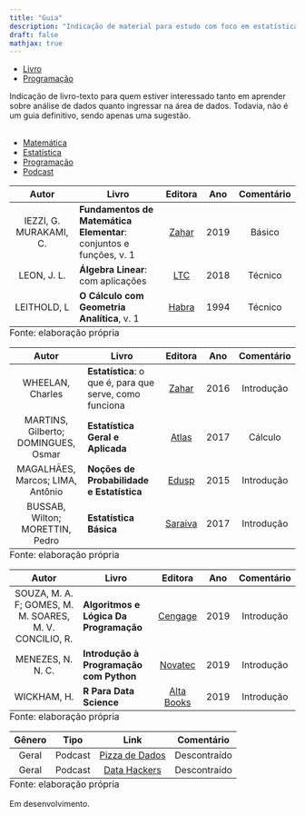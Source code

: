 ```yaml
---
title: "Guia"
description: "Indicação de material para estudo com foco em estatística, matemática e programação"
draft: false
mathjax: true
---
```

<div class="col-sm-18">
      <div class="tabbable">
          <ul class="nav nav-tabs" data-tabsetid="5675">
            <li class="active">
              <a href="#tab-1" data-toggle="tab" data-value="Tab 1">Livro</a>
            </li>
            <li>
              <a href="#tab-2" data-toggle="tab" data-value="Tab 2">Programação</a>
            </li>
          </ul>
          <div class="tab-content" data-tabsetid="5675"> 
              <div class="tab-pane active" data-value="Tab 1" id="tab-1"> 
              Indicação de livro-texto para quem estiver interessado tanto em aprender sobre análise de dados quanto ingressar na área de dados. Todavia, não é um guia definitivo, sendo apenas uma sugestão.<br></br>
              <div class="col-xs-2">
              <!-- required for floating -->
    <!-- Nav tabs -->
    <ul class="nav nav-tabs tabs-left">
      <li class="active"><a href="#home" data-toggle="tab">Matemática</a></li>
      <li><a href="#profile" data-toggle="tab">Estatística</a></li>
      <li><a href="#messages" data-toggle="tab">Programação</a></li>
      <li><a href="#settings" data-toggle="tab">Podcast</a></li>
    </ul>
</div>
<div class="col-xs-9">
    <!-- Tab panes -->
    <div class="tab-content">
      <div class="tab-pane active" id="home">
<center>
<table class="table table-striped table-hover table-bordered" style="width: auto !important; margin-left: auto; margin-right: auto;">
 <thead>
  <tr>
   <th style="text-align:center;"> Autor </th>
   <th style="text-align:center;"> Livro </th>
   <th style="text-align:center;"> Editora </th>
   <th style="text-align:center;"> Ano </th>
   <th style="text-align:center;"> Comentário </th>
  </tr>
 </thead>
<tbody>
  <tr>
   <td style="text-align:center;"> IEZZI, G. MURAKAMI, C. </td>
   <td style="text-align:left;"> <b>Fundamentos de Matemática Elementar</b>: conjuntos e funções, v. 1</td>
   <td style="text-align:center;"> <a href="https://www.amazon.com.br/Fundamentos-Matem%C3%A1tica-Elementar-Gelson-Murakami/dp/8535716807/ref=sr_1_2?__mk_pt_BR=%C3%85M%C3%85%C5%BD%C3%95%C3%91&crid=19JPE4MBNXK4T&keywords=Gelson+Iezzi&qid=1652471113&sprefix=gelson+iezzi%2Caps%2C390&sr=8-2&ufe=app_do%3Aamzn1.fos.6a09f7ec-d911-4889-ad70-de8dd83c8a74">Zahar</a></td>
   <td style="text-align:center;"> 2019 </td>
   <td style="text-align:center;"> Básico </td>
  </tr>
  <tr>
   <td style="text-align:center;"> LEON, J. L. </td>
   <td style="text-align:left;"> <b>Álgebra Linear</b>: com aplicações </td>
   <td style="text-align:center;"> <a href="https://www.grupogen.com.br/algebra-linear-com-aplicacoes-2117009">LTC</a></td>
   <td style="text-align:center;"> 2018 </td>
   <td style="text-align:center;"> Técnico </td>
  </tr>
   <tr>
   <td style="text-align:center;"> LEITHOLD, L </td>
   <td style="text-align:left;"> <b>O Cálculo com Geometria Analítica</b>, v. 1 </td>
   <td style="text-align:center;"> <a href="https://www.amazon.com.br/C%C3%A1lculo-com-Geometria-Anal%C3%ADtica-1/dp/8529400941/ref=sr_1_3?__mk_pt_BR=%C3%85M%C3%85%C5%BD%C3%95%C3%91&crid=6OK33Z6HEH21&keywords=leithold&qid=1652464958&s=books&sprefix=leithol%2Cstripbooks%2C224&sr=1-3">Habra</a></td>
   <td style="text-align:center;"> 1994 </td>
   <td style="text-align:center;"> Técnico </td>
  </tr>
</tbody>
<tfoot>
<tr><td style="padding: 0; border: 0;" colspan="100%">
<sup></sup> Fonte: elaboração própria</td></tr>
</tfoot>
</table>
</center>
</div>
      <div class="tab-pane" id="profile">
<center>
<table class="table table-striped table-hover table-bordered" style="width: auto !important; margin-left: auto; margin-right: auto;">
 <thead>
  <tr>
   <th style="text-align:center;"> Autor </th>
   <th style="text-align:center;"> Livro </th>
   <th style="text-align:center;"> Editora </th>
   <th style="text-align:center;"> Ano </th>
   <th style="text-align:center;"> Comentário </th>
  </tr>
 </thead>
<tbody>
  <tr>
   <td style="text-align:center;"> WHEELAN, Charles </td>
   <td style="text-align:left;"> <b>Estatística</b>: o que é, para que serve, como funciona </td>
   <td style="text-align:center;"> <a href="https://www.companhiadasletras.com.br/detalhe.php?codigo=4101388">Zahar</a></td>
   <td style="text-align:center;"> 2016 </td>
   <td style="text-align:center;"> Introdução </td>
  </tr>
   <tr>
   <td style="text-align:center;"> MARTINS, Gilberto; DOMINGUES, Osmar </td>
   <td style="text-align:left;"> <b>Estatística Geral e Aplicada</b> </td>
   <td style="text-align:center;"> <a href="https://www.grupogen.com.br/e-book-estatistica-geral-e-aplicada?gclid=EAIaIQobChMIy8eI9PrS6AIVi4eRCh3mOgqBEAAYASAAEgLeqPD_BwE">Atlas</a></td>
   <td style="text-align:center;"> 2017 </td>
   <td style="text-align:center;"> Cálculo </td>
  </tr>
  <tr>
   <td style="text-align:center;"> MAGALHÃES, Marcos; LIMA, Antônio </td>
   <td style="text-align:left;"> <b>Noções de Probabilidade e Estatística</b> </td>
   <td style="text-align:center;"> <a href="https://www.edusp.com.br/loja/produto/356/nocoes-de-probabilidade-e-estatistica">Edusp</a></td>
   <td style="text-align:center;"> 2015 </td>
   <td style="text-align:center;"> Introdução </td>
  </tr>
  <tr>
   <td style="text-align:center;"> BUSSAB, Wilton; MORETTIN, Pedro </td>
   <td style="text-align:left;"> <b>Estatística Básica</b> </td>
   <td style="text-align:center;"> <a href="https://www.saraiva.com.br/estatistica-basica-9-ed-2017-9748081/p">Saraiva</a></td>
   <td style="text-align:center;"> 2017 </td>
   <td style="text-align:center;"> Introdução </td>
  </tr>
</tbody>
<tfoot>
<tr><td style="padding: 0; border: 0;" colspan="100%">
<sup></sup> Fonte: elaboração própria</td></tr>
</tfoot>
</table>
</center> </div>
      <div class="tab-pane" id="messages">
<center>
<table class="table table-striped table-hover table-bordered" style="width: auto !important; margin-left: auto; margin-right: auto;">
 <thead>
  <tr>
   <th style="text-align:center;"> Autor </th>
   <th style="text-align:center;"> Livro </th>
   <th style="text-align:center;"> Editora </th>
   <th style="text-align:center;"> Ano </th>
   <th style="text-align:center;"> Comentário </th>
  </tr>
 </thead>
<tbody>
  <tr>
   <td style="text-align:center;"> SOUZA, M. A. F; GOMES, M. M. SOARES, M. V. CONCILIO, R. </td>
   <td style="text-align:left;"> <b>Algoritmos e Lógica Da Programação </td>
   <td style="text-align:center;"> <a href="https://www.cengage.com.br/livro/algoritmos-e-logica-de-programacao-2/">Cengage</a></td>
   <td style="text-align:center;"> 2019 </td>
   <td style="text-align:center;"> Introdução </td>
  </tr>
  <tr>
   <td style="text-align:center;"> MENEZES, N. N. C. </td>
   <td style="text-align:left;"> <b>Introdução à Programação com Python</b> </td>
   <td style="text-align:center;"> <a href="https://novatec.com.br/livros/introducao-python-3ed/">Novatec</a></td>
   <td style="text-align:center;"> 2019 </td>
   <td style="text-align:center;"> Introdução </td>
  </tr>
   <tr>
   <td style="text-align:center;"> WICKHAM, H. </td>
   <td style="text-align:left;"> <b>R Para Data Science</b></td>
   <td style="text-align:center;"> <a href="https://altabooks.com.br/produto/r-para-data-science/">Alta Books</a></td>
   <td style="text-align:center;"> 2019 </td>
   <td style="text-align:center;"> Introdução </td>
  </tr>
</tbody>
<tfoot>
<tr><td style="padding: 0; border: 0;" colspan="100%">
<sup></sup> Fonte: elaboração própria</td></tr>
</tfoot>
</table>
</center> </div>
      <div class="tab-pane" id="settings">
<center>
<table class="table table-striped table-hover table-bordered" style="width: auto !important; margin-left: auto; margin-right: auto;">
 <thead>
  <tr>
   <th style="text-align:center;"> Gênero </th>
   <th style="text-align:center;"> Tipo </th>
   <th style="text-align:center;"> Link </th>
   <th style="text-align:center;"> Comentário </th>
  </tr>
 </thead>
<tbody>
   <!-- <tr>
   <td style="text-align:center;"> Individual </td>
   <td style="text-align:center;"> Blog</td>
   <td style="text-align:center;"> <a href="https://fivethirtyeight.com/contributors/nate-silver/">Nate Silver</a> </td>
   <td style="text-align:center;"> Analítico </td>
  </tr>
  <tr>
   <td style="text-align:center;"> Individual </td>
   <td style="text-align:center;"> Blog</td>
   <td style="text-align:center;"> <a href="http://soniavieira.blogspot.com/">Sonia Vieira</a> </td>
   <td style="text-align:center;"> Teórico </td>
  </tr>
  </tr> -->
  <tr>
   <td style="text-align:center;"> Geral </td>
   <td style="text-align:center;"> Podcast </td>
   <td style="text-align:center;"> <a href="https://podcast.pizzadedados.com/">Pizza de Dados</a> </td>
   <td style="text-align:center;"> Descontraído </td>
  </tr>
  <tr>
   <td style="text-align:center;"> Geral </td>
   <td style="text-align:center;"> Podcast </td>
   <td style="text-align:center;"> <a href="https://datahackers.com.br/podcast">Data Hackers</a> </td>
   <td style="text-align:center;"> Descontraído </td>
  </tr>
</tbody>
<tfoot>
<tr><td style="padding: 0; border: 0;" colspan="100%">
<sup></sup> Fonte: elaboração própria</td></tr>
</tfoot>
</table>
</center> </div>
    </div>
</div> </div>
              <div class="tab-pane" data-value="Tab 2" id="tab-2"> Em desenvolvimento. <br></br>
              <div class="col-xs-2"> 
    <!-- <ul class="nav nav-tabs tabs-left">
      <li class="active"><a href="#home" data-toggle="tab">Home</a></li>
      <li><a href="#profile" data-toggle="tab">Profile</a></li>
      <li><a href="#messages" data-toggle="tab">Messages</a></li>
      <li><a href="#settings" data-toggle="tab">Settings</a></li>
    </ul> -->
</div>

<div class="col-xs-9">
    <!-- Tab panes -->
    <!-- <div class="tab-content">
      <div class="tab-pane active" id="home"> oi </div>
      <div class="tab-pane" id="profile"> oi </div>
      <div class="tab-pane" id="messages"> oi </div>
      <div class="tab-pane" id="settings"> oi </div>
    </div> -->
</div> 

</div>
